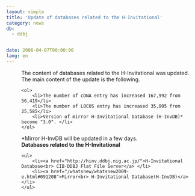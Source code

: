 ```yaml
---
layout: simple
title: 'Update of databases related to the H-Invitational'
category: news
db:
  - ddbj


date: 2006-04-07T00:00:00
lang: en
---
```


<html>
<dd>The content of databases related to the H-Invitational was updated.<br> The main content of the update is the following.
<dd>

    <ol>
        <li>The number of cDNA entry has increased 167,992 from 56,419</li>
        <li>The number of LOCUS entry has increased 35,005 from 25,585</li>
        <li>Version of mirror H-Invitational Database (H-InvDB)* become "3.0". </li>
    </ol>
<dd>*Mirror H-InvDB will be updated in a few days.
<dd><b>Databases related to the H-Invitational</b>

    <ul>
        <li><a href="http://hinv.ddbj.nig.ac.jp/">H-Invitational Database<br> CIB-DDBJ Flat File Server</a> </li>
        <li><a href="/whatsnew/whatsnew2009-e.html#091208">Mirror<br> H-Invitational Database(H-InvDB)</a> </li>
    </ul>
</dd>
</dd>
</dd>
</dd>
</html>
